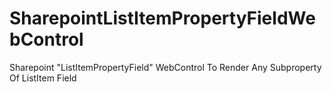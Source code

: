 # SharepointListItemPropertyFieldWebControl
Sharepoint "ListItemPropertyField" WebControl To Render Any Subproperty Of ListItem Field
